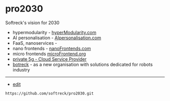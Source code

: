 # pro2030
Softreck's vision for 2030

+ hypermodularity - [hyperModularity.com](https://www.hypermodularity.com/)
+ AI personalisation - [AIpersonalisation.com](https://www.aipersonalisation.com/)
+ FaaS, nanoservices - 
+ nano frontends - [nanoFrontends.com](https://www.nanofrontends.com/)
+ micro frontends [microFrontend.org](https://www.microfrontend.org/#/)
+ [private 5g - Cloud Service Provider](https://private5g.pl/)
+ [botreck](https://botreck.com) - as a new organisation with solutions dedicated for robots industry



---
+ [edit](https://github.com/softreck/pro2030/edit/main/README.md)

```
https://github.com/softreck/pro2030.git
```
